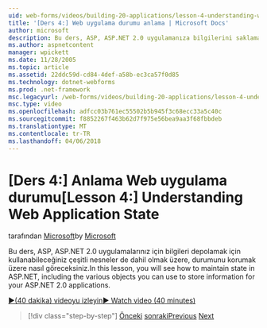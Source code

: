 ```yaml
---
uid: web-forms/videos/building-20-applications/lesson-4-understanding-web-application-state
title: '[Ders 4:] Web uygulama durumu anlama | Microsoft Docs'
author: microsoft
description: Bu ders, ASP, ASP.NET 2.0 uygulamanıza bilgilerini saklamak için kullanabileceğiniz çeşitli nesneleri dahil olmak üzere durumunu korumak üzere nasıl göreceksiniz...
ms.author: aspnetcontent
manager: wpickett
ms.date: 11/28/2005
ms.topic: article
ms.assetid: 22ddc59d-cd84-4def-a58b-ec3ca57f0d85
ms.technology: dotnet-webforms
ms.prod: .net-framework
msc.legacyurl: /web-forms/videos/building-20-applications/lesson-4-understanding-web-application-state
msc.type: video
ms.openlocfilehash: adfcc03b761ec55502b5b945f3c68ecc33a5c40c
ms.sourcegitcommit: f8852267f463b62d7f975e56bea9aa3f68fbbdeb
ms.translationtype: MT
ms.contentlocale: tr-TR
ms.lasthandoff: 04/06/2018
---
```

<a name="lesson-4-understanding-web-application-state"></a><span data-ttu-id="6f56c-103">[Ders 4:] Anlama Web uygulama durumu</span><span class="sxs-lookup"><span data-stu-id="6f56c-103">[Lesson 4:] Understanding Web Application State</span></span>
====================
<span data-ttu-id="6f56c-104">tarafından [Microsoft](https://github.com/microsoft)</span><span class="sxs-lookup"><span data-stu-id="6f56c-104">by [Microsoft](https://github.com/microsoft)</span></span>

<span data-ttu-id="6f56c-105">Bu ders, ASP, ASP.NET 2.0 uygulamalarınız için bilgileri depolamak için kullanabileceğiniz çeşitli nesneler de dahil olmak üzere, durumunu korumak üzere nasıl göreceksiniz.</span><span class="sxs-lookup"><span data-stu-id="6f56c-105">In this lesson, you will see how to maintain state in ASP.NET, including the various objects you can use to store information for your ASP.NET 2.0 applications.</span></span>

[<span data-ttu-id="6f56c-106">&#9654;(40 dakika) videoyu izleyin</span><span class="sxs-lookup"><span data-stu-id="6f56c-106">&#9654; Watch video (40 minutes)</span></span>](https://channel9.msdn.com/Blogs/ASP-NET-Site-Videos/lesson-4-understanding-web-application-state)

> [!div class="step-by-step"]
> <span data-ttu-id="6f56c-107">[Önceki](lesson-3-understanding-more-about-events-and-postback.md)
> [sonraki](lesson-5-debugging-and-tracing-your-website.md)</span><span class="sxs-lookup"><span data-stu-id="6f56c-107">[Previous](lesson-3-understanding-more-about-events-and-postback.md)
[Next](lesson-5-debugging-and-tracing-your-website.md)</span></span>

